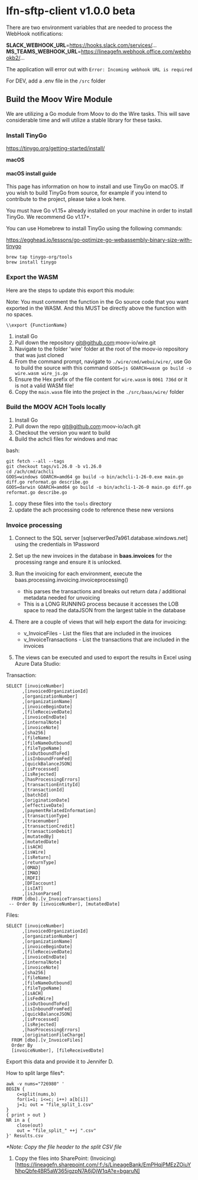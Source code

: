 # lfn-sftp-client v1.0.0 beta

There are two environment variables that are needed to process the WebHook notifications:

**SLACK_WEBHOOK_URL**=https://hooks.slack.com/services/...
**MS_TEAMS_WEBHOOK_URL**=https://lineagefn.webhook.office.com/webhookb2/...

The application will error out with `Error: Incoming webhook URL is required`

For DEV, add a .env file in the `/src` folder


## Build the Moov Wire Module

We are utilizing a Go module from Moov to do the Wire tasks. This will save considerable time and will utilize a stable library for these tasks.

### Install TinyGo

https://tinygo.org/getting-started/install/

**macOS**
#### macOS install guide
This page has information on how to install and use TinyGo on macOS. If you wish to build TinyGo from source, for example if you intend to contribute to the project, please take a look here.

You must have Go v1.15+ already installed on your machine in order to install TinyGo. We recommend Go v1.17+.

You can use Homebrew to install TinyGo using the following commands:

https://egghead.io/lessons/go-optimize-go-webassembly-binary-size-with-tinygo

```
brew tap tinygo-org/tools
brew install tinygo
```

### Export the WASM
Here are the steps to update this export this module:

Note: You must comment the function in the Go source code that you want exported in the WASM. And this MUST be directly above the function with no spaces.
```
\\export {FunctionName}
```

1. install Go
1. Pull down the repository git@github.com:moov-io/wire.git 
1. Navigate to the folder 'wire' folder at the root of the moov-io repository that was just cloned
1. From the command prompt, navigate to `./wire/cmd/webui/wire/`, use Go to build the source with this command `GOOS=js GOARCH=wasm go build -o wire.wasm wire_js.go`
1. Ensure the Hex prefix of the file content for `wire.wasm` is `0061 736d` or it is not a valid WASM file!
1. Copy the `main.wasm` file into the project in the `./src/baas/wire/` folder


### Build the MOOV ACH Tools locally

1. Install Go
1. Pull down the repo git@github.com:moov-io/ach.git
1. Checkout the version you want to build
1. Build the achcli files for windows and mac

bash:
```
git fetch --all --tags
git checkout tags/v1.26.0 -b v1.26.0
cd /ach/cmd/achcli
GOOS=windows GOARCH=amd64 go build -o bin/achcli-1-26-0.exe main.go diff.go reformat.go describe.go
GOOS=darwin GOARCH=amd64 go build -o bin/achcli-1-26-0 main.go diff.go reformat.go describe.go
```
1. copy these files into the `tools` directory
1. update the ach processing code to reference these new versions


### Invoice processing

1. Connect to the SQL server [sqlserver9ed7a961.database.windows.net] using the credentials in 1Password

1. Set up the new invoices in the database in **baas.invoices** for the processing range and ensure it is unlocked.

1. Run the invoicing for each environment, execute the baas.processing.invoicing.invoiceprocessing()
    - this parses the transactions and breaks out return data / additional metadata needed for unvoicing
    - This is a LONG RUNNING process because it accesses the LOB space to read the dataJSON from the largest table in the database

1. There are a couple of views that will help export the data for invoicing:
    - v_InvoiceFiles - List the files that are included in the invoices
    - v_InvoiceTransactions - List the transactions that are included in the invoices

1. The views can be executed and used to export the results in Excel using Azure Data Studio:

Transaction:
```
SELECT [invoiceNumber]
      ,[invoicedOrganizationId]
      ,[organizationNumber]
      ,[organizationName]
      ,[invoiceBeginDate]
      ,[fileReceivedDate]
      ,[invoiceEndDate]
      ,[internalNote]
      ,[invoiceNote]
      ,[sha256]
      ,[fileName]
      ,[fileNameOutbound]
      ,[fileTypeName]
      ,[isOutboundToFed]
      ,[isInboundFromFed]
      ,[quickBalanceJSON]
      ,[isProcessed]
      ,[isRejected]
      ,[hasProcessingErrors]
      ,[transactionEntityId]
      ,[transactionId]
      ,[batchId]
      ,[originationDate]
      ,[effectiveDate]
      ,[paymentRelatedInformation]
      ,[transactionType]
      ,[tracenumber]
      ,[transactionCredit]
      ,[transactionDebit]
      ,[mutatedBy]
      ,[mutatedDate]
      ,[isACH]
      ,[isWire]
      ,[isReturn]
      ,[returnType]
      ,[OMAD]
      ,[IMAD]
      ,[RDFI]
      ,[DFIaccount]
      ,[isIAT]
      ,[isJsonParsed]
  FROM [dbo].[v_InvoiceTransactions]
 -- Order By [invoiceNumber], [mutatedDate]
```

Files:
```
SELECT [invoiceNumber]
      ,[invoicedOrganizationId]
      ,[organizationNumber]
      ,[organizationName]
      ,[invoiceBeginDate]
      ,[fileReceivedDate]
      ,[invoiceEndDate]
      ,[internalNote]
      ,[invoiceNote]
      ,[sha256]
      ,[fileName]
      ,[fileNameOutbound]
      ,[fileTypeName]
      ,[isACH]
      ,[isFedWire]
      ,[isOutboundToFed]
      ,[isInboundFromFed]
      ,[quickBalanceJSON]
      ,[isProcessed]
      ,[isRejected]
      ,[hasProcessingErrors]
      ,[originationFileCharge]
  FROM [dbo].[v_InvoiceFiles]
  Order By
  [invoiceNumber], [fileReceivedDate]
```

Export this data and provide it to Jennifer D.

How to split large files*:

```
awk -v nums="726980" '
BEGIN {        
    c=split(nums,b)
    for(i=1; i<=c; i++) a[b[i]]
    j=1; out = "file_split_1.csv"
} 
{ print > out }
NR in a {
    close(out)
    out = "file_split_" ++j ".csv"
}' Results.csv
```

_*Note: Copy the file header to the split CSV file_

1. Copy the files into SharePoint: (Invoicing)[https://lineagefn.sharepoint.com/:f:/s/LineageBank/EmPHqjPMEzZOiuYNhpQbfe4BR5aW365igzpN7A6jDjW1qA?e=bgaruN]